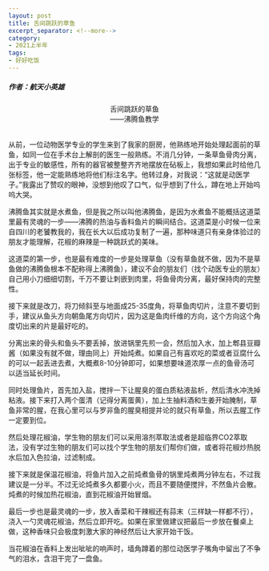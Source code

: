 ```yaml
---
layout: post
title: 舌间跳跃的草鱼
excerpt_separator: <!--more-->
category: 
- 2021上半年
tags:
- 好好吃饭
---
```


##### 作者：航天小英雄

<center>舌间跳跃的草鱼<br>
——沸腾鱼教学</center>

<br>从前，一位动物医学专业的学生来到了我家的厨房，他熟练地开始处理起面前的草鱼，如同一位在手术台上解剖的医生一般熟练。不消几分钟，一条草鱼骨肉分离，出于专业的敏感性，所有的器官被整整齐齐地摆放在砧板上，我想如果此时给他几张标签，他一定能熟练地将他们标注名字。他转过身，对我说：“这就是动医学子。”我露出了赞叹的眼神，没想到他叹了口气，似乎想到了什么，蹲在地上开始呜呜大哭。

沸腾鱼其实就是水煮鱼，但是我之所以叫他沸腾鱼，是因为水煮鱼不能概括这道菜里最有灵魂的一步——沸腾的热油与香料鱼片的瞬间结合。这道菜是小时候一位来自四川的老饕教我的，我在长大以后成功复制了一遍，那种味道只有亲身体验过的朋友才能理解，花椒的麻辣是一种跳跃式的美味。

这道菜的第一步，也是最有难度的一步是处理草鱼（没有草鱼就不做，因为不是草鱼做的沸腾鱼根本不配称得上沸腾鱼），建议不会的朋友们（找个动医专业的朋友）自己用小刀细细切割，千万不要让刺嵌到肉里，将鱼骨肉分离，最好保持肉的完整性。

接下来就是改刀，将刀倾斜至与地面成25-35度角，将草鱼肉切片，注意不要切到手，建议从鱼头方向朝鱼尾方向切片，因为这是鱼肉纤维的方向，这个方向这个角度切出来的片是最好吃的。

分离出来的骨头和鱼头不要丢掉，放进锅里先煎一会，然后加入水，加上郫县豆瓣酱（如果没有就不做，理由同上）开始炖煮。如果自己有喜欢吃的菜或者豆腐什么的可以一起丢进去煮，大概煮8-10分钟即可，如果想要味道浓厚一点的鱼骨汤可以适当延长时间。

同时处理鱼片，首先加入盐，搅拌一下让腥臭的蛋白质粘液盐析，然后清水冲洗掉粘液。接下来打入两个蛋清（记得分离蛋黄），加上生抽料酒和生姜开始腌制，草鱼非常的腥，在我心里可以与罗非鱼的腥臭相提并论的就只有草鱼，所以去腥工作一定要到位。

然后处理花椒油，学生物的朋友们可以采用溶剂萃取法或者是超临界CO2萃取法，没有学过生物的朋友们可以找个学生物的朋友们帮你们做，或者将花椒炒热脱水后加入色拉油，过滤制成。

接下来就是保温花椒油，将鱼片加入之前炖煮鱼骨的锅里炖煮两分钟左右，不过我建议是一分半。不过无论炖煮多久都要小火，而且不要随便搅拌，不然鱼片会散。炖煮的时候加热花椒油，直到花椒油开始冒烟。

最后一步也是最灵魂的一步，放入香菜和干辣椒还有蒜末（三样缺一样都不行），浇入一勺灵魂花椒油，然后立即开吃。如果在家里做建议把最后一步放在餐桌上做，这种香味只会极度刺激大家的神经然后让大家开始干饭。

当花椒油在香料上发出呲呲的响声时，墙角蹲着的那位动医学子嘴角中留出了不争气的泪水，含泪干完了一盘鱼。